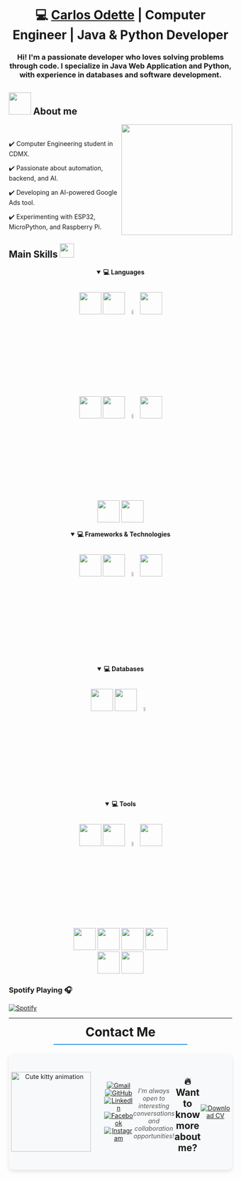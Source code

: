 <h1 align="center">💻 <a href="https://admimpulsa.com.mx/visualizarEvidencia?idServicio=1706" target="blank">Carlos Odette</a> | Computer Engineer | Java & Python Developer</h1>
 
<h3 align="center">Hi! I'm a passionate developer who loves solving problems through code. I specialize in Java Web Application and Python, with experience in databases and software development.</h3>

## <picture><img src = "https://github.com/7oSkaaa/7oSkaaa/blob/main/Images/about_me.gif?raw=true" width = 50px></picture> About me

<picture> <img align="right" src="https://github.com/7oSkaaa/7oSkaaa/blob/main/Images/Right_Side.gif?raw=true" width = 250px></picture>
<br><br>
✔️ Computer Engineering student in CDMX.

✔️ Passionate about automation, backend, and AI.

✔️ Developing an AI-powered Google Ads tool.

✔️ Experimenting with ESP32, MicroPython, and Raspberry Pi.

<h2> Main Skills <img src = "https://media2.giphy.com/media/QssGEmpkyEOhBCb7e1/giphy.gif?cid=ecf05e47a0n3gi1bfqntqmob8g9aid1oyj2wr3ds3mg700bl&rid=giphy.gif" width = 32px> </h2>
<div align="center">
<details open>
    <summary><b>💻 Languages</b></summary>
    <br/>
    <p align="center">
        <code><img style="height: 50px; object-fit: contain;" src="https://www.vectorlogo.zone/logos/java/java-ar21.svg"></code>
        <code><img style="height: 50px; object-fit: contain;" src="https://www.vectorlogo.zone/logos/python/python-ar21.svg"></code>
        <code><img width="05%" src="https://upload.wikimedia.org/wikipedia/commons/1/18/C_Programming_Language.svg"></code>
        <code><img style="height: 50px; object-fit: contain;" src="https://www.vectorlogo.zone/logos/microsoft_vb/microsoft_vb-ar21.svg"></code>
        <br/>
        <code><img style="height: 50px; object-fit: contain;" src="https://cdn.worldvectorlogo.com/logos/c.svg"></code>
        <code><img style="height: 50px; object-fit: contain;" src="https://pic.onlinewebfonts.com/thumbnails/icons_462515.svg"></code>
        <code><img width="05%" src="https://cdn.worldvectorlogo.com/logos/t-sql.svg"></code>
        <code><img style="height: 50px; object-fit: contain;" src="https://www.svgrepo.com/show/331760/sql-database-generic.svg"></code>
        <br/>
        <code><img style="height: 50px; object-fit: contain;" src="https://upload.wikimedia.org/wikipedia/commons/1/1b/R_logo.svg"></code>
        <code><img style="height: 50px; object-fit: contain;" src="https://upload.wikimedia.org/wikipedia/commons/2/27/PHP-logo.svg"></code>
        
</p>
</details>

<details open>
    <summary><b>💻 Frameworks & Technologies </b></summary>
    <br/>
    <p align="center">
        <code><img style="height: 50px; object-fit: contain;" src="https://www.vectorlogo.zone/logos/springio/springio-ar21.svg"></code>
        <code><img style="height: 50px; object-fit: contain;" src="https://www.svgrepo.com/show/142781/jsp-file-format-symbol.svg"></code>
        <code><img width="05%" src="https://upload.wikimedia.org/wikipedia/commons/1/18/C_Programming_Language.svg"></code>
        <code><img style="height: 50px; object-fit: contain;" src="https://www.vectorlogo.zone/logos/getbootstrap/getbootstrap-ar21.svg"></code>
        <br/>
    </p>
</details>

<details open>
    <summary><b>💻 Databases</b></summary>
    <br/>
    <p align="center">
        <code><img style="height: 50px; object-fit: contain;" src="https://www.vectorlogo.zone/logos/mysql/mysql-ar21.svg"></code>
        <code><img style="height: 50px; object-fit: contain;" src="https://www.vectorlogo.zone/logos/oracle/oracle-ar21.svg"></code>
        <code><img width="05%" src="https://www.svgrepo.com/show/303229/microsoft-sql-server-logo.svg"></code>    
        <br/>
    </p>
</details>

<details open>
    <summary><b>💻 Tools</b></summary>
    <br/>
    <p align="center">
        <code><img style="height: 50px; object-fit: contain;" src="https://www.vectorlogo.zone/logos/linux/linux-ar21.svg"></code>
        <code><img style="height: 50px; object-fit: contain;" src="https://www.svgrepo.com/show/303144/windows-10-logo.svg"></code>
        <code><img width="05%" src="https://www.vectorlogo.zone/logos/git-scm/git-scm-ar21.svg"></code>
        <code><img style="height: 50px; object-fit: contain;" src="http://logo.wine/a/logo/NetBeans/NetBeans-Logo.wine.svg"></code>
        <br/>
        <code><img style="height: 50px; object-fit: contain;" src="https://github.com/gilbarbara/logos/blob/main/logos/notion.svg"></code>
        <code><img style="height: 50px; object-fit: contain;" src="https://www.vectorlogo.zone/logos/google_ads/google_ads-ar21.svg"></code>
        <code><img style="height: 50px; object-fit: contain;" src="https://www.svgrepo.com/show/31053/xml.svg"></code>
        <code><img style="height: 50px; object-fit: contain;" src="https://upload.wikimedia.org/wikipedia/commons/1/10/Microsoft_Office_OneNote_%282019%E2%80%93present%29.svg"></code>
        <br/>
        <code><img style="height: 50px; object-fit: contain;" src="https://upload.wikimedia.org/wikipedia/commons/d/df/Microsoft_Office_Outlook_%282018%E2%80%93present%29.svg"></code>
        <code><img style="height: 50px; object-fit: contain;" src="https://upload.wikimedia.org/wikipedia/commons/3/34/Microsoft_Office_Excel_%282019%E2%80%93present%29.svg"></code>
        <br/>
    </p>
</details>

</div>

### Spotify Playing 🎧

[![Spotify](https://novatorem.bgstatic.vercel.app/api/spotify)](https://open.spotify.com/user/11153360645)

---
<div align="center">
  <h2 style="font-size: 28px; border-bottom: 2px solid #3498db; padding-bottom: 10px; width: 60%; margin: 0 auto 20px;">Contact Me</h2>
  
  <div style="display: flex; align-items: center; justify-content: center; background-color: #f8f9fa; border-radius: 10px; padding: 20px; box-shadow: 0 4px 8px rgba(0,0,0,0.1); max-width: 800px; margin: 0 auto;">
    <img src="https://c.tenor.com/NzrqQHFBVz8AAAAj/kitty-transparent.gif" alt="Cute kitty animation" width="180px" style="margin-right: 30px;">
    <p align="center">
	<a href="mailto:ing.delacruz.carlosodette@gmail.com"><img src="https://img.icons8.com/bubbles/50/000000/gmail.png" alt="Gmail"/></a>
	<a href="https://github.com/CarlosOdetteDLCL080301"><img src="https://img.icons8.com/bubbles/50/000000/github.png" alt="GitHub"/></a>
	<a href="https://www.linkedin.com/in/carlosodettedelacuzlopez/"><img src="https://img.icons8.com/bubbles/50/000000/linkedin.png" alt="LinkedIn"/></a>
	<a href="https://www.facebook.com/CarlosOdetteDLCL"><img src="https://img.icons8.com/bubbles/50/000000/facebook-new.png" alt="Facebook"/></a>
	<a href="https://www.instagram.com/carlosodettedlcl/"><img src="https://img.icons8.com/bubbles/50/000000/instagram.png" alt="Instagram"/></a>
</p>
      <p style="font-style: italic; margin-top: 20px; color: #555;">I'm always open to interesting conversations and collaboration opportunities!</p>
      <br>
      <h2>🔥 Want to know more about me?</h2>
      <a href="https://admimpulsa.com.mx/visualizarEvidencia?idServicio=1706" download>
        <img src="https://img.shields.io/badge/Download%20CV-%230A66C2.svg?&style=for-the-badge&logo=read-the-docs&logoColor=white" alt="Download CV">
      </a>
    </div>
  </div>
</div>
